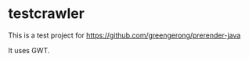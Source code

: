 testcrawler
===========

This is a test project for https://github.com/greengerong/prerender-java

It uses GWT.